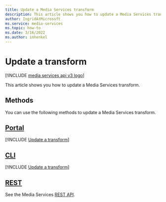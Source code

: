 ```yaml
---
title: Update a Media Services transform
description: This article shows you how to update a Media Services transform.
author: IngridAtMicrosoft
ms.service: media-services
ms.topic: how-to
ms.date: 3/16/2022
ms.author: inhenkel
---
```


# Update a transform

[!INCLUDE [media services api v3 logo](./includes/v3-hr.md)]

This article shows you how to update a Media Services transform.

## Methods

You can use the following methods to update a Media Services transform.

## [Portal](#tab/portal/)

[!INCLUDE [Update a transform](./includes/task-update-transform-portal.md)]

## [CLI](#tab/cli/)

[!INCLUDE [Update a transform](./includes/task-update-transform-cli.md)]

## [REST](#tab/rest/)

See the Media Services [REST API](/rest/api/media/transforms/update).